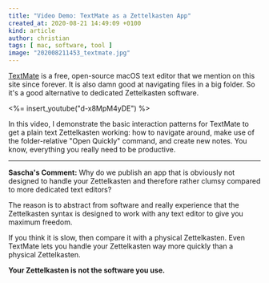 ```yaml
---
title: "Video Demo: TextMate as a Zettelkasten App"
created_at: 2020-08-21 14:49:09 +0100
kind: article
author: christian
tags: [ mac, software, tool ]
image: "202008211453_textmate.jpg"
---
```


[TextMate][] is a free, open-source macOS text editor that we mention on this site since forever. It is also damn good at navigating files in a big folder. So it's a good alternative to dedicated Zettelkasten software.

<%= insert_youtube("d-x8MpM4yDE") %>

In this video, I demonstrate the basic interaction patterns for TextMate to get a plain text Zettelkasten working: how to navigate around, make use of the folder-relative "Open Quickly" command, and create new notes. You know, everything you really need to be productive.

[vid]: https://www.youtube.com/watch?v=d-x8MpM4yDE
[textmate]: https://macromates.com/

----

**Sascha's Comment:** Why do we publish an app that is obviously not designed to handle your Zettelkasten and therefore rather clumsy compared to more dedicated text editors? 

The reason is to abstract from software and really experience that the Zettelkasten syntax is designed to work with any text editor to give you maximum freedom. 

If you think it is slow, then compare it with a physical Zettelkasten. Even TextMate lets you handle your Zettelkasten way more quickly than a physical Zettelkasten.

**Your Zettelkasten is not the software you use.**